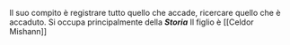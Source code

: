Il suo compito è registrare tutto quello che accade, ricercare quello che è accaduto. Si occupa principalmente della ***Storia***
Il figlio è [[Celdor Mishann]]